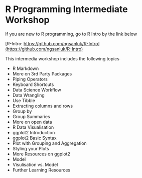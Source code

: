 # R Programming Intermediate Workshop

If you are new to R programming, go to R Intro by the link below

[R-Intro: https://github.com/ngsanluk/R-Intro](https://github.com/ngsanluk/R-Intro)

This intermedia workshop includes the following topics

- R Markdown
- More on 3rd Party Packages
- Piping Operators
- Keyboard Shortcuts
- Data Science Workflow
- Data Wrangling
- Use Tibble
- Extracting columns and rows
- Group by
- Group Summaries
- More on open data
- R Data Visualisation
- ggplot2 Introduction
- ggplot2 Basic Syntax
- Plot with Grouping and Aggregation
- Styling your Plots
- More Resources on ggplot2
- Model
- Visulisation vs. Model
- Further Learning Resources
